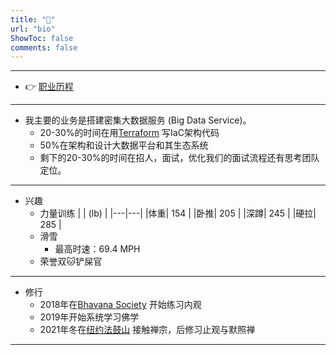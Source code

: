 ```yaml
---
title: "👋"
url: "bio"
ShowToc: false
comments: false
---
```


---
- 👉  [职业历程](https://www.linkedin.com/in/zihan-guo/)
  
---
- 我主要的业务是搭建密集大数据服务 (Big Data Service)。 
  - 20-30%的时间在用[Terraform](https://www.terraform.io/) 写IaC架构代码 
  - 50%在架构和设计大数据平台和其生态系统
  - 剩下的20-30%的时间在招人，面试，优化我们的面试流程还有思考团队定位。
  
---
- 兴趣
  - 力量训练
    |   | (lb)  |
    |---|---|
    |体重| 154 |
    |卧推| 205 |
    |深蹲| 245 |
    |硬拉| 285 |
  - 滑雪
    - 最高时速：69.4 MPH
  - 荣誉双🐱铲屎官
  
---
- 修行
  - 2018年在[Bhavana Society](https://bhavanasociety.org/) 开始练习内观
  - 2019年开始系统学习佛学
  - 2021年冬在[纽约法鼓山](https://dharmadrumretreat.org/) 接触禅宗，后修习止观与默照禅

--- 

